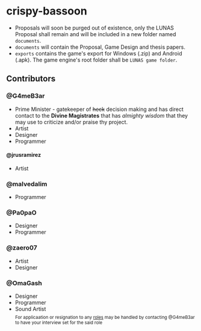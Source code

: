 # crispy-bassoon
- Proposals will soon be purged out of existence, only the LUNAS Proposal shall remain and will be included in a new folder named `documents`.
- `documents` will contain the Proposal, Game Design and thesis papers.
- `exports` contains the game's export for Windows (.zip) and Android (.apk).
The game engine's root folder shall be `LUNAS game folder`.
## Contributors
### @G4meB3ar
- Prime Minister - gatekeeper of ~~heck~~ decision making and has direct contact to the **Divine Magistrates** that has *almighty wisdom* that they may use to criticize and/or praise thy project.
- Artist
- Designer
- Programmer
#### @jrusramirez
- Artist
### @malvedalim
- Programmer
### @Pa0paO
- Designer
- Programmer
### @zaero07
- Artist
- Designer
### @OmaGash
- Designer
- Programmer
- Sound Artist
<br><sub>For applicaation or resignation to any [roles](##Contributors) may be handled by contacting @G4meB3ar to have your interview set for the said role</sub>
